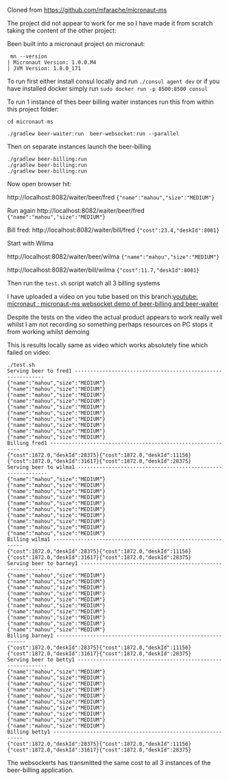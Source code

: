 Cloned from https://github.com/mfarache/micronaut-ms

The project did not appear to work for me so I have made it from scratch taking the content of the other project:


Been built into a micronaut project on micronaut:
```
 mn --version
| Micronaut Version: 1.0.0.M4
| JVM Version: 1.8.0_171
```

To run first either install consul locally and run `./consul agent dev` 
or if you have installed docker simply run `sudo docker run -p 8500:8500 consul`


To run 1 instance of thes beer billing waiter instances run this from within this project folder:

```
cd micronaut-ms

./gradlew beer-waiter:run  beer-websocket:run --parallel

```
Then on separate instances launch the beer-billing
```
./gradlew beer-billing:run
./gradlew beer-billing:run
./gradlew beer-billing:run
```


Now open browser hit:

http://localhost:8082/waiter/beer/fred `{"name":"mahou","size":"MEDIUM"}`

Run again http://localhost:8082/waiter/beer/fred `{"name":"mahou","size":"MEDIUM"}`

Bill fred:
http://localhost:8082/waiter/bill/fred `{"cost":23.4,"deskId":8081}`

Start with Wilma

http://localhost:8082/waiter/beer/wilma `{"name":"mahou","size":"MEDIUM"}`

http://localhost:8082/waiter/bill/wilma `{"cost":11.7,"deskId":8081}`



Then run the `test.sh` script  watch all 3 billing systems 


I have uploaded a video on you tube based on this branch:[youtube: micronaut : micronaut-ms websocket demo of beer-billing and beer-waiter](https://www.youtube.com/watch?v=p96gYPVgPB8)

Despite the tests on the video the actual product appears to work really well whilst I am not recording so something perhaps resources on PC stops it from working whilst demoing

This is results locally same as video which works absolutely fine which failed on video:

```
./test.sh 
Serving beer to fred1 ------------------------------------------------------------
{"name":"mahou","size":"MEDIUM"}
{"name":"mahou","size":"MEDIUM"}
{"name":"mahou","size":"MEDIUM"}
{"name":"mahou","size":"MEDIUM"}
{"name":"mahou","size":"MEDIUM"}
{"name":"mahou","size":"MEDIUM"}
{"name":"mahou","size":"MEDIUM"}
{"name":"mahou","size":"MEDIUM"}
{"name":"mahou","size":"MEDIUM"}
{"name":"mahou","size":"MEDIUM"}
Billing fred1 ------------------------------------------------------------
{"cost":1872.0,"deskId":28375}{"cost":1872.0,"deskId":11156}{"cost":1872.0,"deskId":31617}{"cost":1872.0,"deskId":28375}
Serving beer to wilma1 ------------------------------------------------------------
{"name":"mahou","size":"MEDIUM"}
{"name":"mahou","size":"MEDIUM"}
{"name":"mahou","size":"MEDIUM"}
{"name":"mahou","size":"MEDIUM"}
{"name":"mahou","size":"MEDIUM"}
{"name":"mahou","size":"MEDIUM"}
{"name":"mahou","size":"MEDIUM"}
{"name":"mahou","size":"MEDIUM"}
{"name":"mahou","size":"MEDIUM"}
{"name":"mahou","size":"MEDIUM"}
Billing wilma1 ------------------------------------------------------------
{"cost":1872.0,"deskId":28375}{"cost":1872.0,"deskId":11156}{"cost":1872.0,"deskId":31617}{"cost":1872.0,"deskId":28375}
Serving beer to barney1 ------------------------------------------------------------
{"name":"mahou","size":"MEDIUM"}
{"name":"mahou","size":"MEDIUM"}
{"name":"mahou","size":"MEDIUM"}
{"name":"mahou","size":"MEDIUM"}
{"name":"mahou","size":"MEDIUM"}
{"name":"mahou","size":"MEDIUM"}
{"name":"mahou","size":"MEDIUM"}
{"name":"mahou","size":"MEDIUM"}
{"name":"mahou","size":"MEDIUM"}
{"name":"mahou","size":"MEDIUM"}
Billing barney1 ------------------------------------------------------------
{"cost":1872.0,"deskId":28375}{"cost":1872.0,"deskId":11156}{"cost":1872.0,"deskId":31617}{"cost":1872.0,"deskId":28375}
Serving beer to betty1 ------------------------------------------------------------
{"name":"mahou","size":"MEDIUM"}
{"name":"mahou","size":"MEDIUM"}
{"name":"mahou","size":"MEDIUM"}
{"name":"mahou","size":"MEDIUM"}
{"name":"mahou","size":"MEDIUM"}
{"name":"mahou","size":"MEDIUM"}
{"name":"mahou","size":"MEDIUM"}
{"name":"mahou","size":"MEDIUM"}
{"name":"mahou","size":"MEDIUM"}
{"name":"mahou","size":"MEDIUM"}
Billing betty1 ------------------------------------------------------------
{"cost":1872.0,"deskId":28375}{"cost":1872.0,"deskId":11156}{"cost":1872.0,"deskId":31617}{"cost":1872.0,"deskId":28375}

```


The websockerts has transmitted the same cost to all 3 instances of the beer-billing application.


